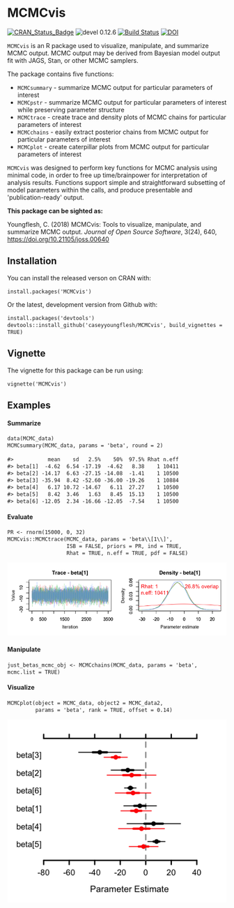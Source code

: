 MCMCvis
====

[![CRAN_Status_Badge](http://www.r-pkg.org/badges/version/MCMCvis)](http://cran.r-project.org/package=MCMCvis) ![devel 0.12.6](https://img.shields.io/badge/devel-0.12.6-blue.svg) [![Build Status](https://travis-ci.org/caseyyoungflesh/MCMCvis.svg?branch=master)](https://travis-ci.org/caseyyoungflesh/MCMCvis) [![DOI](http://joss.theoj.org/papers/10.21105/joss.00640/status.svg)](https://doi.org/10.21105/joss.00640)



`MCMCvis` is an R package used to visualize, manipulate, and summarize MCMC output. MCMC output may be derived from Bayesian model output fit with JAGS, Stan, or other MCMC samplers.

The package contains five functions:

- `MCMCsummary` - summarize MCMC output for particular parameters of interest
- `MCMCpstr` - summarize MCMC output for particular parameters of interest while preserving parameter structure
- `MCMCtrace` - create trace and density plots of MCMC chains for particular parameters of interest
- `MCMCchains` - easily extract posterior chains from MCMC output for particular parameters of interest
- `MCMCplot` - create caterpillar plots from MCMC output for particular parameters of interest

`MCMCvis` was designed to perform key functions for MCMC analysis using minimal code, in order to free up time/brainpower for interpretation of analysis results. Functions support simple and straightforward subsetting of model parameters within the calls, and produce presentable and 'publication-ready' output.

**This package can be sighted as:**

Youngflesh, C. (2018) MCMCvis: Tools to visualize, manipulate, and summarize MCMC output. *Journal of Open Source Software*, 3(24), 640, https://doi.org/10.21105/joss.00640

Installation
------------

You can install the released verson on CRAN with:
```{r}
install.packages('MCMCvis')
```

Or the latest, development version from Github with:
```{r}
install.packages('devtools')
devtools::install_github('caseyyoungflesh/MCMCvis', build_vignettes = TRUE)
```

Vignette
--------

The vignette for this package can be run using:
```{r}
vignette('MCMCvis')
```

Examples
--------

#### Summarize

```{r}
data(MCMC_data)
MCMCsummary(MCMC_data, params = 'beta', round = 2)

#>           mean    sd   2.5%    50%  97.5% Rhat n.eff
#> beta[1]  -4.62  6.54 -17.19  -4.62   8.38    1 10411
#> beta[2] -14.17  6.63 -27.15 -14.08  -1.41    1 10500
#> beta[3] -35.94  8.42 -52.60 -36.00 -19.26    1 10884
#> beta[4]   6.17 10.72 -14.67   6.11  27.27    1 10500
#> beta[5]   8.42  3.46   1.63   8.45  15.13    1 10500
#> beta[6] -12.05  2.34 -16.66 -12.05  -7.54    1 10500
```

#### Evaluate

```{r}
PR <- rnorm(15000, 0, 32)
MCMCvis::MCMCtrace(MCMC_data, params = 'beta\\[1\\]', 
                   ISB = FALSE, priors = PR, ind = TRUE,
                   Rhat = TRUE, n.eff = TRUE, pdf = FALSE)
```
![](Evaluate_ex.png)


#### Manipulate

```{r}
just_betas_mcmc_obj <- MCMCchains(MCMC_data, params = 'beta', mcmc.list = TRUE)
```

#### Visualize

```{r}
MCMCplot(object = MCMC_data, object2 = MCMC_data2,
         params = 'beta', rank = TRUE, offset = 0.14)
```
![](Viz_ex.png)
